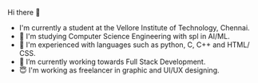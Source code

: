 Hi there 👋
- I'm currently a student at the Vellore Institute of Technology, Chennai.
- 📖 I'm studying Computer Science Engineering with spl in AI/ML.
- 🌱 I'm experienced with languages such as python, C, C++ and HTML/ CSS.
- 🔭 I’m currently working towards Full Stack Development.
- :innocent: I'm working as freelancer in graphic and UI/UX designing.

